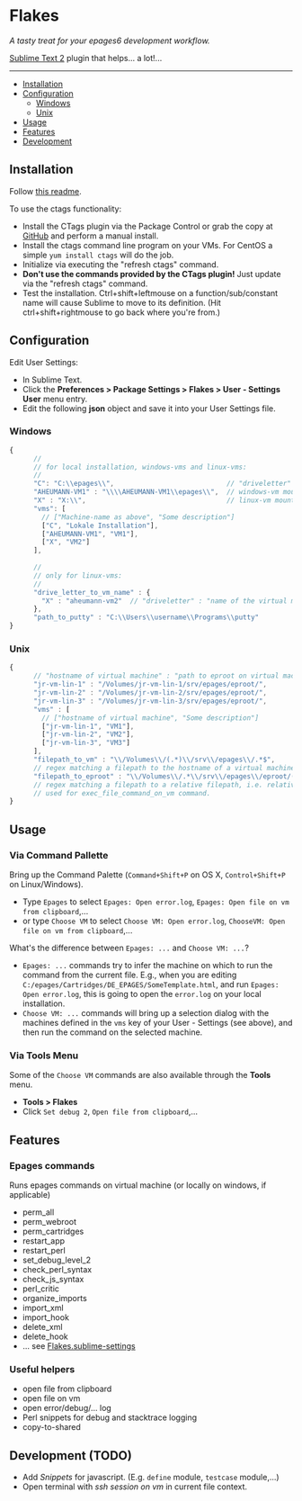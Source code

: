 Flakes
=================

*A tasty treat for your epages6 development workflow.*

[Sublime Text 2](http://www.sublimetext.com/2) plugin that helps... a lot!...

---

- [Installation](#installation)
- [Configuration](#configuration)
  - [Windows](#windows)
  - [Unix](#unix)
- [Usage](#usage)
- [Features](#features)
- [Development](#development-todo)


Installation
------------
Follow [this readme](https://github.com/ePages-rnd/sublimetext-plugins).

To use the ctags functionality:

* Install the CTags plugin via the Package Control or grab the copy at [GitHub](https://github.com/SublimeText/CTags) and perform a manual install.
* Install the ctags command line program on your VMs. For CentOS a simple ```yum install ctags``` will do the job.
* Initialize via executing the "refresh ctags" command.
* **Don't use the commands provided by the CTags plugin!** Just update via the "refresh ctags" command.
* Test the installation. Ctrl+shift+leftmouse on a function/sub/constant name will cause Sublime to move to its definition. (Hit ctrl+shift+rightmouse to go back where you're from.)

Configuration
--------------
Edit User Settings:
* In Sublime Text.
* Click the **Preferences > Package Settings > Flakes > User - Settings User** menu entry.
* Edit the following **json** object and save it into your User Settings file.
### Windows
```js
{
      //
      // for local installation, windows-vms and linux-vms:
      //    
      "C": "C:\\epages\\",                            // "driveletter" : "Path to eproot on that drive"
      "AHEUMANN-VM1" : "\\\\AHEUMANN-VM1\\epages\\",  // windows-vm mounted as a network drive
      "X" : "X:\\",                                   // linux-vm mounted on X: drive via WinSCP
      "vms": [
        // ["Machine-name as above", "Some description"]
        ["C", "Lokale Installation"],
        ["AHEUMANN-VM1", "VM1"],
        ["X", "VM2"]
      ],
      
      //
      // only for linux-vms:
      //      
      "drive_letter_to_vm_name" : {
        "X" : "aheumann-vm2"  // "driveletter" : "name of the virtual machine on the nextwork"
      },
      "path_to_putty" : "C:\\Users\\username\\Programs\\putty"
}
```
### Unix
```js
{
      // "hostname of virtual machine" : "path to eproot on virtual machine on your file system"
      "jr-vm-lin-1" : "/Volumes/jr-vm-lin-1/srv/epages/eproot/",
      "jr-vm-lin-2" : "/Volumes/jr-vm-lin-2/srv/epages/eproot/",
      "jr-vm-lin-3" : "/Volumes/jr-vm-lin-3/srv/epages/eproot/",
      "vms" : [
        // ["hostname of virtual machine", "Some description"]
        ["jr-vm-lin-1", "VM1"],
        ["jr-vm-lin-2", "VM2"],
        ["jr-vm-lin-3", "VM3"]
      ],
      "filepath_to_vm" : "\\/Volumes\\/(.*)\\/srv\\/epages\\/.*$",
      // regex matching a filepath to the hostname of a virtual machine
      "filepath_to_eproot" : "\\/Volumes\\/.*\\/srv\\/epages\\/eproot/(.*)$",
      // regex matching a filepath to a relative filepath, i.e. relative to eproot.
      // used for exec_file_command_on_vm command.
}
```

Usage
--------
### Via Command Pallette
Bring up the Command Palette (`Command+Shift+P` on OS X, `Control+Shift+P` on Linux/Windows).
* Type `Epages` to select `Epages: Open error.log`, `Epages: Open file on vm from clipboard`,...
* or type `Choose VM` to select `Choose VM: Open error.log`, `ChooseVM: Open file on vm from clipboard`,...

What's the difference between `Epages: ...` and `Choose VM: ...`?

* `Epages: ...` commands try to infer the machine on which to run the command from the current file. E.g., when you are editing 
  `C:/epages/Cartridges/DE_EPAGES/SomeTemplate.html`, and run `Epages: Open error.log`, this is going to open the `error.log` on your local installation.
* `Choose VM: ...` commands will bring up a selection dialog with the machines defined in the `vms` key of your User - Settings (see above), and then run the command on the selected machine.

### Via Tools Menu
Some of the `Choose VM` commands are also available through the **Tools** menu.
 * **Tools > Flakes**
 * Click `Set debug 2`, `Open file from clipboard`,...

Features
--------

### Epages commands
Runs epages commands on virtual machine (or locally on windows, if applicable)
* perm_all
* perm_webroot
* perm_cartridges
* restart_app
* restart_perl
* set_debug_level_2
* check_perl_syntax
* check_js_syntax
* perl_critic
* organize_imports
* import_xml
* import_hook
* delete_xml
* delete_hook
* ... see [Flakes.sublime-settings](https://github.com/ePages-rnd/sublimetext-epages-flakes/blob/master/Flakes.sublime-settings)

### Useful helpers
* open file from clipboard
* open file on vm
* open error/debug/... log
* Perl snippets for debug and stacktrace logging
* copy-to-shared

Development (TODO)
------------
* Add *Snippets* for javascript. (E.g. `define` module, `testcase` module,...)
* Open terminal with *ssh session on vm* in current file context.
